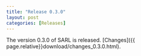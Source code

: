 ```yaml
---
title: "Release 0.3.0"
layout: post
categories: [Releases]
---
```


The version 0.3.0 of SARL is released. [Changes]({{ page.relative}}download/changes_0.3.0.html).
